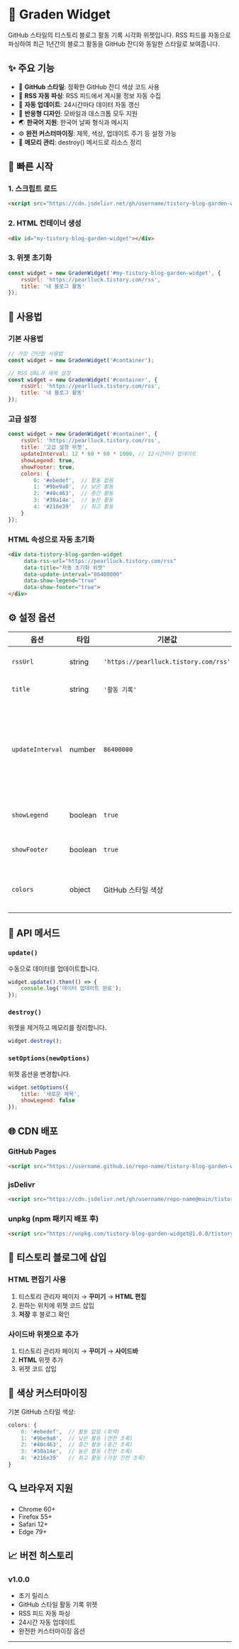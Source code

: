 # 🎯 Graden Widget

GitHub 스타일의 티스토리 블로그 활동 기록 시각화 위젯입니다. RSS 피드를 자동으로 파싱하여 최근 1년간의 블로그 활동을 GitHub 잔디와 동일한 스타일로 보여줍니다.

## ✨ 주요 기능

- 🎨 **GitHub 스타일**: 정확한 GitHub 잔디 색상 코드 사용
- 📡 **RSS 자동 파싱**: RSS 피드에서 게시물 정보 자동 수집
- 🔄 **자동 업데이트**: 24시간마다 데이터 자동 갱신
- 📱 **반응형 디자인**: 모바일과 데스크톱 모두 지원
- 🌏 **한국어 지원**: 한국어 날짜 형식과 메시지
- ⚙️ **완전 커스터마이징**: 제목, 색상, 업데이트 주기 등 설정 가능
- 🧹 **메모리 관리**: destroy() 메서드로 리소스 정리

## 🚀 빠른 시작

### 1. 스크립트 로드

```html
<script src="https://cdn.jsdelivr.net/gh/username/tistory-blog-garden-widget@main/tistory-blog-garden-widget.js"></script>
```

### 2. HTML 컨테이너 생성

```html
<div id="my-tistory-blog-garden-widget"></div>
```

### 3. 위젯 초기화

```javascript
const widget = new GradenWidget('#my-tistory-blog-garden-widget', {
    rssUrl: 'https://pearlluck.tistory.com/rss',
    title: '내 블로그 활동'
});
```

## 📖 사용법

### 기본 사용법

```javascript
// 가장 간단한 사용법
const widget = new GradenWidget('#container');

// RSS URL과 제목 설정
const widget = new GradenWidget('#container', {
    rssUrl: 'https://pearlluck.tistory.com/rss',
    title: '내 블로그 활동'
});
```

### 고급 설정

```javascript
const widget = new GradenWidget('#container', {
    rssUrl: 'https://pearlluck.tistory.com/rss',
    title: '고급 설정 위젯',
    updateInterval: 12 * 60 * 60 * 1000, // 12시간마다 업데이트
    showLegend: true,
    showFooter: true,
    colors: {
        0: '#ebedef',  // 활동 없음
        1: '#9be9a8',  // 낮은 활동
        2: '#40c463',  // 중간 활동
        3: '#30a14e',  // 높은 활동
        4: '#216e39'   // 최고 활동
    }
});
```

### HTML 속성으로 자동 초기화

```html
<div data-tistory-blog-garden-widget
     data-rss-url="https://pearlluck.tistory.com/rss"
     data-title="자동 초기화 위젯"
     data-update-interval="86400000"
     data-show-legend="true"
     data-show-footer="true">
</div>
```

## ⚙️ 설정 옵션

| 옵션 | 타입 | 기본값 | 설명 |
|------|------|--------|------|
| `rssUrl` | string | `'https://pearlluck.tistory.com/rss'` | RSS 피드 URL |
| `title` | string | `'활동 기록'` | 위젯 제목 |
| `updateInterval` | number | `86400000` | 업데이트 주기 (밀리초, 24시간) |
| `showLegend` | boolean | `true` | 범례 표시 여부 |
| `showFooter` | boolean | `true` | 푸터 표시 여부 |
| `colors` | object | GitHub 스타일 색상 | 색상 커스터마이징 |

## 🔧 API 메서드

### `update()`
수동으로 데이터를 업데이트합니다.

```javascript
widget.update().then(() => {
    console.log('데이터 업데이트 완료');
});
```

### `destroy()`
위젯을 제거하고 메모리를 정리합니다.

```javascript
widget.destroy();
```

### `setOptions(newOptions)`
위젯 옵션을 변경합니다.

```javascript
widget.setOptions({
    title: '새로운 제목',
    showLegend: false
});
```

## 🌐 CDN 배포

### GitHub Pages
```html
<script src="https://username.github.io/repo-name/tistory-blog-garden-widget.js"></script>
```

### jsDelivr
```html
<script src="https://cdn.jsdelivr.net/gh/username/repo-name@main/tistory-blog-garden-widget.js"></script>
```

### unpkg (npm 패키지 배포 후)
```html
<script src="https://unpkg.com/tistory-blog-garden-widget@1.0.0/tistory-blog-garden-widget.js"></script>
```

## 📱 티스토리 블로그에 삽입

### HTML 편집기 사용
1. 티스토리 관리자 페이지 → **꾸미기** → **HTML 편집**
2. 원하는 위치에 위젯 코드 삽입
3. **저장** 후 블로그 확인

### 사이드바 위젯으로 추가
1. 티스토리 관리자 페이지 → **꾸미기** → **사이드바**
2. **HTML** 위젯 추가
3. 위젯 코드 삽입

## 🎨 색상 커스터마이징

기본 GitHub 스타일 색상:
```javascript
colors: {
    0: '#ebedef',  // 활동 없음 (회색)
    1: '#9be9a8',  // 낮은 활동 (연한 초록)
    2: '#40c463',  // 중간 활동 (중간 초록)
    3: '#30a14e',  // 높은 활동 (진한 초록)
    4: '#216e39'   // 최고 활동 (가장 진한 초록)
}
```

## 🔍 브라우저 지원

- Chrome 60+
- Firefox 55+
- Safari 12+
- Edge 79+


## 📈 버전 히스토리

### v1.0.0
- 초기 릴리스
- GitHub 스타일 활동 기록 위젯
- RSS 피드 자동 파싱
- 24시간 자동 업데이트
- 완전한 커스터마이징 옵션

---